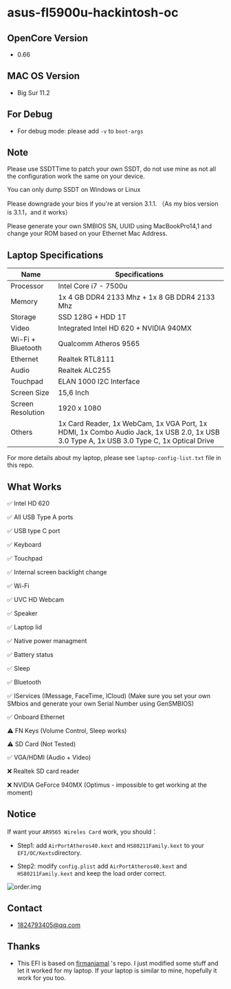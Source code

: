 # asus-fl5900u-hackintosh-oc



## OpenCore Version

- 0.66

## MAC OS Version

- Big Sur 11.2

## For Debug

- For debug mode: please add `-v` to  `boot-args`

## Note

Please use SSDTTime to patch your own SSDT, do not use mine as not all the configuration work the same on your device.

You can only dump SSDT on Windows or Linux

Please downgrade your bios if you're at version 3.1.1. （As my bios version is 3.1.1，and it works）

Please generate your own SMBIOS SN, UUID using MacBookPro14,1 and change your ROM based on your Ethernet Mac Address.



## Laptop Specifications

| Name              | Specifications                                               |
| ----------------- | ------------------------------------------------------------ |
| Processor         | Intel Core i7 - 7500u                                        |
| Memory            | 1x 4 GB DDR4 2133 Mhz + 1x 8 GB DDR4 2133 Mhz                |
| Storage           | SSD 128G + HDD 1T                                            |
| Video             | Integrated Intel HD 620 + NVIDIA 940MX                       |
| Wi-Fi + Bluetooth | Qualcomm Atheros 9565                                    |
| Ethernet          | Realtek RTL8111                                              |
| Audio             | Realtek ALC255                                               |
| Touchpad          | ELAN 1000 I2C Interface                                      |
| Screen Size       | 15,6 Inch                                                    |
| Screen Resolution | 1920 x 1080                                                  |
| Others            | 1x Card Reader, 1x WebCam, 1x VGA Port, 1x HDMI, 1x Combo Audio Jack, 1x USB 2.0, 1x USB 3.0 Type A, 1x USB 3.0 Type C, 1x Optical Drive |

For more details about my laptop, please see `laptop-config-list.txt` file in this repo.



## What Works 


✅ Intel HD 620

✅ All USB Type A ports

✅ USB type C port

✅ Keyboard

✅ Touchpad

✅ Internal screen backlight change

✅ Wi-Fi

✅ UVC HD Webcam

✅ Speaker

✅ Laptop lid

✅ Native power managment

✅ Battery status

✅ ️Sleep

✅ Bluetooth

✅ IServices (IMessage, FaceTime, ICloud) (Make sure you set your own SMbios and generate your own Serial Number using GenSMBIOS)

✅ Onboard Ethernet

⚠️ FN Keys (Volume Control, Sleep works)

⚠️ SD Card (Not Tested)

✅ VGA/HDMI (Audio + Video)

❌ Realtek SD card reader

❌ NVIDIA GeForce 940MX (Optimus - impossible to get working at the moment)



## Notice



If want your `AR9565 Wireles Card` work, you should：

-  Step1: add  `AirPortAtheros40.kext` and `HS80211Family.kext` to your `EFI/OC/Kexts`directory.

- Step2: modify `config.plist` add `AirPortAtheros40.kext` and `HS80211Family.kext` and keep the load order correct.

  

![order.img](/Users/rjm/repo/asus-fl5900u-hackintosh-oc/config-order.png)



## Contact

- 1824793405@qq.com



## Thanks

- This EFI is based on [firmanjamal](https://github.com/firmanjml/Asus-X556UQK-Hackintosh-OC) 's repo. I just modified some stuff and let it worked for my laptop. If your laptop is similar to mine, hopefully it work for you too. 

